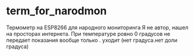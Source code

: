 # term_for_narodmon
Термометр на ESP8266 для народного мониторинга
Я не автор, нашел на просторах интернета.
При температуре ровно 0 градусов не передает показания вообще только . уходит (нет градуса.нет доли градуса)
